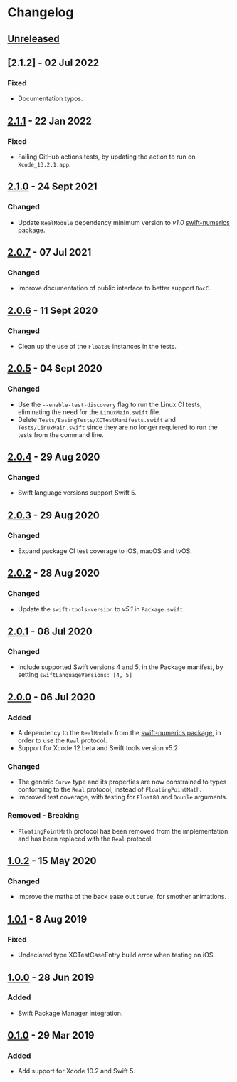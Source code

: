 # Changelog

## [Unreleased]

## [2.1.2] - 02 Jul 2022

### Fixed

- Documentation typos.

## [2.1.1] - 22 Jan 2022

### Fixed

- Failing GitHub actions tests, by updating the action to run on `Xcode_13.2.1.app`.

## [2.1.0] - 24 Sept 2021

### Changed

- Update `RealModule` dependency minimum version to *v1.0* [swift-numerics package](https://github.com/apple/swift-numerics).

## [2.0.7] - 07 Jul 2021

### Changed

- Improve documentation of public interface to better support `DocC`.

## [2.0.6] - 11 Sept 2020

### Changed

- Clean up the use of the `Float80` instances in the tests.

## [2.0.5] - 04 Sept 2020

### Changed

- Use the `--enable-test-discovery` flag to run the Linux CI tests, eliminating the need for the `LinuxMain.swift` file.
- Delete `Tests/EasingTests/XCTestManifests.swift` and `Tests/LinuxMain.swift` since they are no longer requiered to run the tests from the command line.  

## [2.0.4] - 29 Aug 2020

### Changed

- Swift language versions support Swift 5.

## [2.0.3] - 29 Aug 2020

### Changed

- Expand package CI test coverage to iOS, macOS and tvOS.

## [2.0.2] - 28 Aug 2020

### Changed

- Update the `swift-tools-version` to *v5.1* in `Package.swift`.

## [2.0.1] - 08 Jul 2020

### Changed

- Include supported Swift versions 4 and 5, in the Package manifest, by setting `swiftLanguageVersions: [4, 5]`

## [2.0.0] - 06 Jul 2020

### Added

- A dependency to the `RealModule` from the [swift-numerics package](https://github.com/apple/swift-numerics), in order to use the `Real` protocol.
- Support for Xcode 12 beta and Swift tools version v5.2

### Changed

- The generic `Curve` type and its properties are now constrained to types conforming to the `Real` protocol, instead of `FloatingPointMath`.
- Improved test coverage, with testing for `Float80` and `Double` arguments.

### Removed - Breaking

- `FloatingPointMath` protocol has been removed from the implementation and has been replaced with the `Real` protocol.

## [1.0.2] - 15 May 2020

### Changed

- Improve the maths of the back ease out curve, for smother animations.

## [1.0.1] - 8 Aug 2019

### Fixed

- Undeclared type XCTestCaseEntry build error when testing on iOS.

## [1.0.0] - 28 Jun 2019

### Added

- Swift Package Manager integration.

## [0.1.0] - 29 Mar 2019

### Added

- Add support for Xcode 10.2 and Swift 5.

[Unreleased]: https://github.com/manuelCarlos/Easing/compare/2.1.2...head
[2.1.1]: https://github.com/manuelCarlos/Easing/compare/2.1.1...2.1.2
[2.1.1]: https://github.com/manuelCarlos/Easing/compare/2.1.0...2.1.1
[2.1.0]: https://github.com/manuelCarlos/Easing/compare/2.0.7...2.1.0
[2.0.7]: https://github.com/manuelCarlos/Easing/compare/2.0.6...2.0.7
[2.0.6]: https://github.com/manuelCarlos/Easing/compare/2.0.5...2.0.6
[2.0.5]: https://github.com/manuelCarlos/Easing/compare/2.0.4...2.0.5
[2.0.4]: https://github.com/manuelCarlos/Easing/compare/2.0.3...2.0.4
[2.0.3]: https://github.com/manuelCarlos/Easing/compare/2.0.2...2.0.3
[2.0.2]: https://github.com/manuelCarlos/Easing/compare/2.0.1...2.0.2
[2.0.1]: https://github.com/manuelCarlos/Easing/compare/2.0.0...2.0.1
[2.0.0]: https://github.com/manuelCarlos/Easing/compare/1.0.1...2.0.0
[1.0.2]: https://github.com/manuelCarlos/Easing/compare/1.0.1...1.0.2
[1.0.1]: https://github.com/manuelCarlos/Easing/compare/1.0.0...1.0.1
[1.0.0]: https://github.com/manuelCarlos/Easing/compare/0.1.0...1.0.0
[0.1.0]: https://github.com/manuelCarlos/Easing/compare/0.0.8...0.1.0


[better changelog]: https://keepachangelog.com

